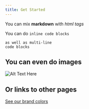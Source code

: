 ```yaml
---
title: Get Started
---
```


You can mix __markdown__ with <em>html tags</em>

You can do `inline code blocks`

```
as well as multi-line
code blocks
```

## You can even do images

![Alt Text Here](https://s-media-cache-ak0.pinimg.com/236x/2a/8a/68/2a8a68072363dc8ee548d9568ef17ee3.jpg)


## Or links to other pages

[See our brand colors](colors)
